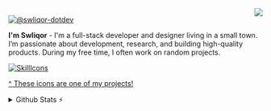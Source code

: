 <img align="right" src="https://visitor-badge.laobi.icu/badge?page_id=swliqor-dotdev.swliqor-dotdev" />

<a align="left" href="https://github.com/swliqor-dotdev/swliqor-dotdev"><img src="https://readme-typing-svg.herokuapp.com?font=Fira+Code&weight=600&size=30&duration=4000&pause=1000&color=FFFFFF&width=500&height=70&lines=👋+Hi,+I’m+@swliqor-dotdev" alt="@swliqor-dotdev" /></a>

**I'm Swliqor** - I'm a full-stack developer and designer living in a small town. I’m passionate about development, research, and building high-quality products. During my free time, I often work on random projects.

[![SkillIcons](https://skillicons.dev/icons?i=react,nextjs,html,css,vscode,github,figma,tailwindcss,git,nodejs,javascript,express,mongodb,postgresql,mysql)](https://skillicons.dev)<br/>

<!-- icons?i=react,nextjs,vite,html,css,vscode,github,figma,tailwindcss,git,nodejs,python,javascript,typescript,express,firebase,mongodb,java,postgresql,mysql,flask -->

[^ These icons are one of my projects!](https://github.com/tandpfun/skill-icons)

<details>
  <summary>Github Stats ⚡</summary>
  
  <a href="#">![Github stats](https://github-readme-stats.vercel.app/api?username=swliqor-dotdev&theme=blueberry&count_private=true&hide_border=true&line_height=20)</a>
  <a href="#">![Top Langs](https://github-readme-stats.vercel.app/api/top-langs/?username=swliqor-dotdev&layout=compact&theme=blueberry&count_private=true&hide_border=true)</a>
</details>

